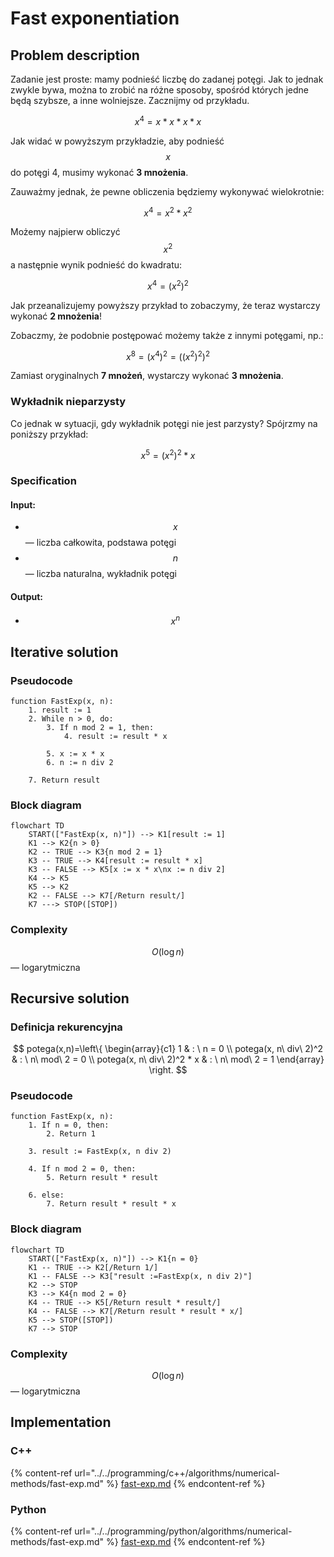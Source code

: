 # Fast exponentiation

## Problem description

Zadanie jest proste: mamy podnieść liczbę do zadanej potęgi. Jak to jednak zwykle bywa, można to zrobić na różne sposoby, spośród których jedne będą szybsze, a inne wolniejsze. Zacznijmy od przykładu.

$$
x^4=x*x*x*x
$$

Jak widać w powyższym przykładzie, aby podnieść $$x$$ do potęgi 4, musimy wykonać **3 mnożenia**.

Zauważmy jednak, że pewne obliczenia będziemy wykonywać wielokrotnie:

$$
x^4=x^2*x^2
$$

Możemy najpierw obliczyć $$x^2$$ a następnie wynik podnieść do kwadratu:

$$
x^4=(x^2)^2
$$

Jak przeanalizujemy powyższy przykład to zobaczymy, że teraz wystarczy wykonać **2 mnożenia**!

Zobaczmy, że podobnie postępować możemy także z innymi potęgami, np.:

$$
x^8=(x^4)^2=((x^2)^2)^2
$$

Zamiast oryginalnych **7 mnożeń**, wystarczy wykonać **3 mnożenia**.

### Wykładnik nieparzysty

Co jednak w sytuacji, gdy wykładnik potęgi nie jest parzysty? Spójrzmy na poniższy przykład:

$$
x^5=(x^2)^2*x
$$

### Specification

#### Input:

* $$x$$ — liczba całkowita, podstawa potęgi
* $$n$$ — liczba naturalna, wykładnik potęgi

#### Output:

* $$x^n$$

## Iterative solution

### Pseudocode

```
function FastExp(x, n):
    1. result := 1
    2. While n > 0, do:
        3. If n mod 2 = 1, then:
            4. result := result * x
        
        5. x := x * x
        6. n := n div 2
    
    7. Return result
```

### Block diagram

```mermaid
flowchart TD
	START(["FastExp(x, n)"]) --> K1[result := 1]
	K1 --> K2{n > 0}
	K2 -- TRUE --> K3{n mod 2 = 1}
	K3 -- TRUE --> K4[result := result * x]
	K3 -- FALSE --> K5[x := x * x\nx := n div 2]
	K4 --> K5
	K5 --> K2
	K2 -- FALSE --> K7[/Return result/]
	K7 ---> STOP([STOP])
```

### Complexity

$$O(\log{n})$$ — logarytmiczna

## Recursive solution

### Definicja rekurencyjna

$$
potega(x,n)=\left\{ \begin{array}{c1}
1 & : \ n = 0 \\
potega(x, n\ div\ 2)^2 & : \ n\ mod\ 2 = 0 \\
potega(x, n\ div\ 2)^2 * x & : \ n\ mod\ 2 = 1
\end{array} \right.
$$

### Pseudocode

```
function FastExp(x, n):
    1. If n = 0, then:
        2. Return 1
    
    3. result := FastExp(x, n div 2)

    4. If n mod 2 = 0, then:
        5. Return result * result
    
    6. else:
        7. Return result * result * x
```

### Block diagram

```mermaid
flowchart TD
	START(["FastExp(x, n)"]) --> K1{n = 0}
	K1 -- TRUE --> K2[/Return 1/]
	K1 -- FALSE --> K3["result :=FastExp(x, n div 2)"]
	K2 --> STOP
	K3 --> K4{n mod 2 = 0}
	K4 -- TRUE --> K5[/Return result * result/]
	K4 -- FALSE --> K7[/Return result * result * x/]
	K5 --> STOP([STOP])
	K7 --> STOP
```

### Complexity

$$O(\log{n})$$ — logarytmiczna

## Implementation

### C++

{% content-ref url="../../programming/c++/algorithms/numerical-methods/fast-exp.md" %}
[fast-exp.md](../../programming/c++/algorithms/numerical-methods/fast-exp.md)
{% endcontent-ref %}

### Python

{% content-ref url="../../programming/python/algorithms/numerical-methods/fast-exp.md" %}
[fast-exp.md](../../programming/python/algorithms/numerical-methods/fast-exp.md)
{% endcontent-ref %}
